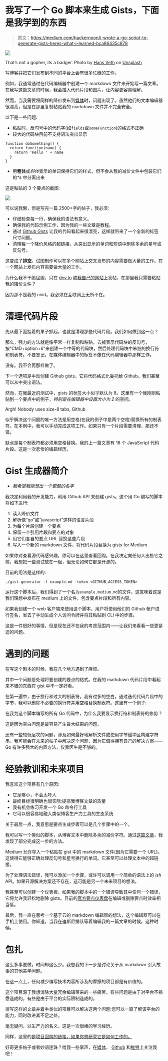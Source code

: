 # 我写了一个 Go 脚本来生成 Gists，下面是我学到的东西

> 原文：<https://medium.com/hackernoon/i-wrote-a-go-script-to-generate-gists-heres-what-i-learned-bca86435c878>

![](img/83b03cb611205e51a0540d3b9c52a4df.png)

That’s not a gopher, its a badger. Photo by [Hans Veth](https://unsplash.com/@hansveth?utm_source=medium&utm_medium=referral) on [Unsplash](https://unsplash.com?utm_source=medium&utm_medium=referral)

写博客并把它们发布到不同的平台上会有很多忙碌的工作。

例如，我通常通过在代码编辑器中创建一个 markdown 文件来开始写一篇文章。在我写这篇文章的时候，我会插入代码片段和图片，让内容更容易理解。

然而，当我需要将同样的降价发布到[媒体](/@iwilsonq)时，问题出现了。虽然他们的文本编辑器很漂亮，但是在那里复制粘贴我的 markdown 文件并不完全安全。

以下是一些问题:

*   粘贴时，反勾号中的代码字(如`fields`或`someFunction`)的格式不正确
*   较大的代码块目前不支持语法突出显示

```
function doSomething() { 
  return function(name) { 
    return 'Hello ' + name
  }
}
```

*   用**粗体**或*斜体*表示的单词保持它们的样式，但不会从我的减价文件中包装它们的*s 中分离出来

这是粘贴的 3 个要点的截图:

![](img/bd05d564796501890d4860c5a9b2819d.png)

可以说我懒，但是写完一篇 2500+字的帖子，我必须:

*   仔细检查每一行，确保我的语法有意义。
*   确保我的代码示例工作，因为我的一些文章是教程。
*   通过 [Github Gists](https://gist.github.com/) 让我的代码看起来很漂亮，这样就带来了一个全新的标签尺寸问题。
*   清理每一个降价风格的超链接，从突出显示的单词和短语中删除多余的星号或反勾号。

这变成了**排空**。试图制作可以在多个网站上交叉发布的内容需要做大量的工作。在一个网站上发布内容需要做大量的工作。

为什么我不干脆屈服，只在 [dev.to](https://dev.to/iwilsonq) 或[我自己的网站](http://ianwilson.io)上发帖，在那里我只需要粘贴我的降价文件？

因为那不是我的 nind。我必须在互联网上无所不在。

# 清理代码片段

先从最下面挂着的果子抓起，也就是清理那些代码片段。我们如何做到这一点？

那么，强力的方法就是像平常一样复制和粘贴，去掉表示代码块的反勾号，按“CMD+option+6”来创建一个中等的代码块，然后处理代码块中笨拙的换行符和制表符。不要忘记，在媒体编辑器中的标签不像在代码编辑器中那样工作。

没有。我不会再那样做了。

下一个选项是手动创建 Github gists，它将代码格式化委托给 Github。我们甚至可以从中突出语法。

然而，在我最近的测试中，gists 的标签大小似乎默认为 8。这里有一个我刚刚粘贴到一个要点中的例子，*特别是在编辑器中设置大小为 2* 的空间。

Argh! Nobody uses size-8 tabs, Github

似乎解决这个问题的唯一方法是用空格(在我的例子中是两个空格)替换所有的制表符。在本例中，我可以手动完成这项工作。如果只有一个片段需要清理，那还不错。

缺点是每个制表符都必须用空格替换。我的上一篇文章有 18 个 JavaScript 代码片段。这是一次悲惨的编辑经历。

# Gist 生成器简介

* *我希望我能想出一个更酷的名字*

我决定利用我的开发能力，利用 Github API 来创建 gists。这个用 Go 编写的脚本将如下进行:

1.  读入降价文件
2.  解析像“go”或“javascript”这样的语言片段
3.  为每个片段创建一个要点
4.  保留一个引用片段和要点的对象
5.  用它们各自的要点 URL 替换这些片段
6.  写入一个新的 markdown 文件，将代码片段替换为 gists for Medium

如果你对查看源代码感兴趣，你可以在这里查看回购。在我决定向任何人出售它之前，我想把一些测试放在一起，但无论如何它都是开源的。

目前的用法是这样的:

```
./gist-generator -f example.md -token <GITHUB_ACCESS_TOKEN>
```

运行这个脚本后，我们得到了一个名为`example.medium.md`的文件，这意味着这是我们理想中发布在 medium 上的文件，包含要点片段和所有内容。

如果我创建一个 web 客户端来使用这个脚本，用户将使用他们的 Github 帐户进行签名，省去了手动生成个人访问令牌并将其粘贴到 CLI 中的步骤。

这是一件很好的事情，但是现在还不在我的考虑范围内——让我们来看看一些更紧迫的问题。

# 遇到的问题

在写这个剧本的时候，我在几个地方遇到了麻烦。

其中一个问题是处理将要创建的要点的格式。在我的 markdown 代码片段中看起来不错的东西在 gist 中不一定好看。

在第一遍中，由于换行和过大的制表符，我有过多的空白。通过迭代代码片段中的字节，我可以删除不必要的换行符并用空格替换制表符。这里有一个例子:

在我为这个脚本编写的所有 Go 代码中，为什么我要显示换行符和制表符的修剪？

这是因为空白问题是最容易产生最大结果的问题。

还有一些较低层次的问题，涉及如何最好地解析文件或使用字节缓冲区构建字符串。我可能会在未来的帖子中解决这个问题，因为它值得拥有自己的解决方案——Go 有许多强大的内置方法，仅靠医生是不够的。

# 经验教训和未来项目

我喜欢这个项目有几个原因:

*   它足够小，不会太吓人
*   最终目标很明确也很实际:提高我博客文章的质量
*   我有机会练习开发一个 Go 命令行工具
*   它可以很容易地融入类似博客生产力工具的生态系统

关于最后一点，我意思是要点生成步骤可以是几个步骤中的一个。

我可以写一个类似的脚本，从博客文本中删除多余的减价字符。通过[这篇文章](/@andymcfee/how-to-import-markdown-into-medium-c06dc981bd96)，我发现了部分完成这一步的方法。

Medium 允许导入一个粘贴在 gist 中的 markdown 文件(因为它需要一个 URL)。这使得它能够正确处理反勾号和星号换行的单词。它甚至可以处理文本中的超链接。

为了处理语法错误，我可以添加一个步骤，或许可以调用一个简单的语法上的 *ish* API。如果开源解决方案还不存在，这可能是另一个未来项目的想法。

我甚至可以创建一个仪表板，如果我的脚本中的一个错误导致其中任何一个错误，它将允许我轻松地删除 gists。目前的[官方要点仪表盘](https://gist.github.com/)在编辑或删除要点时效率相当低。

最后，我一直在思考一个基于云的 markdown 编辑器的想法，这个编辑器可以在手机上使用。你知道，当我在迪斯尼排队等着编辑我的一篇文章的时候。这种时候。

# 包扎

这么多事要做，时间却这么少。我想我的下一步是讨论关于从 markdown 引入故事的其他美学问题。

在这一点上，任何减少编写技术内容所涉及的摩擦的项目都是有价值的。

这个项目源于我想消除大量冗余编辑带来的一些痛苦。有些问题是由于对平台不熟悉造成的，有些是由于平台的实际限制造成的。

撰写这样的文章并着手类似的项目可以解决这两个问题:您可以一直了解该平台的能力，同时改进其不足之处。

毫无疑问，以生产力的名义，这是一次很棒的学习经历。

同样，这里的[是项目回购的链接，如果你想研究它是如何工作的。](https://github.com/iwilsonq/gist-generator)

好奇更多帖子或者妙语连珠？给我一些掌声，在[媒体](/@iwilsonq)、 [Github](https://github.com/iwilsonq) 和[推特](https://twitter.com/iwilsonq)上关注我吧！